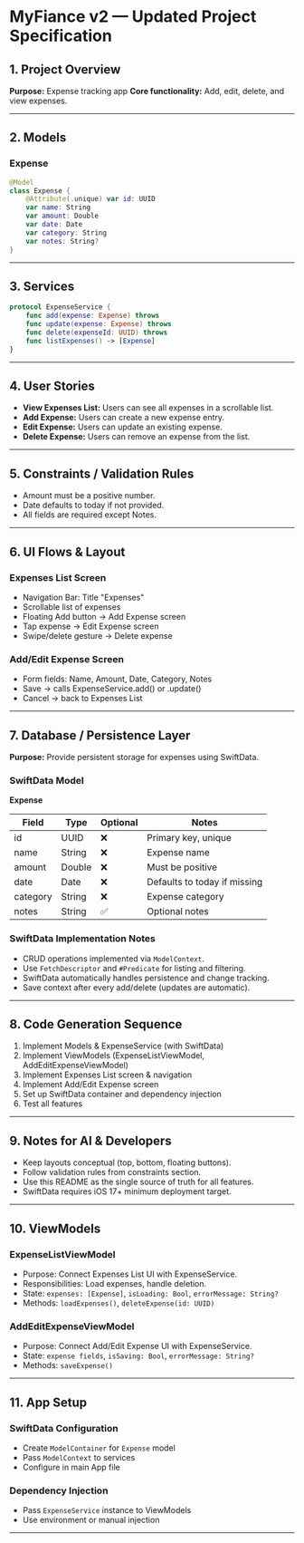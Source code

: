 # MyFiance v2 — Updated Project Specification

## 1. Project Overview
**Purpose:** Expense tracking app 
**Core functionality:** Add, edit, delete, and view expenses.  

---

## 2. Models

### Expense
```swift
@Model
class Expense {
    @Attribute(.unique) var id: UUID
    var name: String
    var amount: Double
    var date: Date
    var category: String
    var notes: String?
}
```

---

## 3. Services
```swift
protocol ExpenseService {
    func add(expense: Expense) throws
    func update(expense: Expense) throws
    func delete(expenseId: UUID) throws
    func listExpenses() -> [Expense]
}
```

---

## 4. User Stories

- **View Expenses List:** Users can see all expenses in a scrollable list.  
- **Add Expense:** Users can create a new expense entry.  
- **Edit Expense:** Users can update an existing expense.  
- **Delete Expense:** Users can remove an expense from the list.  

---

## 5. Constraints / Validation Rules

- Amount must be a positive number.  
- Date defaults to today if not provided.  
- All fields are required except Notes.  

---

## 6. UI Flows & Layout

### Expenses List Screen
- Navigation Bar: Title "Expenses"  
- Scrollable list of expenses  
- Floating Add button → Add Expense screen  
- Tap expense → Edit Expense screen  
- Swipe/delete gesture → Delete expense  

### Add/Edit Expense Screen
- Form fields: Name, Amount, Date, Category, Notes  
- Save → calls ExpenseService.add() or .update()  
- Cancel → back to Expenses List  

---

## 7. Database / Persistence Layer

**Purpose:** Provide persistent storage for expenses using SwiftData.  

### SwiftData Model

**Expense**

| Field    | Type   | Optional | Notes                      |
|----------|--------|----------|----------------------------|
| id       | UUID   | ❌       | Primary key, unique        |
| name     | String | ❌       | Expense name              |
| amount   | Double | ❌       | Must be positive          |
| date     | Date   | ❌       | Defaults to today if missing |
| category | String | ❌       | Expense category          |
| notes    | String | ✅       | Optional notes            |

### SwiftData Implementation Notes
- CRUD operations implemented via `ModelContext`.  
- Use `FetchDescriptor` and `#Predicate` for listing and filtering.  
- SwiftData automatically handles persistence and change tracking.  
- Save context after every add/delete (updates are automatic).  

---

## 8. Code Generation Sequence

1. Implement Models & ExpenseService (with SwiftData)  
2. Implement ViewModels (ExpenseListViewModel, AddEditExpenseViewModel)  
3. Implement Expenses List screen & navigation  
4. Implement Add/Edit Expense screen
5. Set up SwiftData container and dependency injection
6. Test all features  

---

## 9. Notes for AI & Developers

- Keep layouts conceptual (top, bottom, floating buttons).  
- Follow validation rules from constraints section.  
- Use this README as the single source of truth for all features.  
- SwiftData requires iOS 17+ minimum deployment target.

---

## 10. ViewModels

### ExpenseListViewModel
- Purpose: Connect Expenses List UI with ExpenseService.  
- Responsibilities: Load expenses, handle deletion.  
- State: `expenses: [Expense]`, `isLoading: Bool`, `errorMessage: String?`  
- Methods: `loadExpenses()`, `deleteExpense(id: UUID)`

### AddEditExpenseViewModel
- Purpose: Connect Add/Edit Expense UI with ExpenseService.  
- State: `expense fields`, `isSaving: Bool`, `errorMessage: String?`  
- Methods: `saveExpense()`

---

## 11. App Setup

### SwiftData Configuration
- Create `ModelContainer` for `Expense` model
- Pass `ModelContext` to services
- Configure in main App file

### Dependency Injection
- Pass `ExpenseService` instance to ViewModels
- Use environment or manual injection

---
